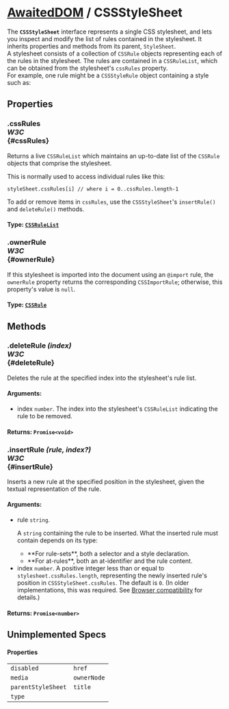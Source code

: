 # [AwaitedDOM](/docs/basic-client/awaited-dom) <span>/</span> CSSStyleSheet

<div class='overview'><span class="seoSummary">The <strong><code>CSSStyleSheet</code></strong> interface represents a single CSS stylesheet, and lets you inspect and modify the list of rules contained in the stylesheet.</span> It inherits properties and methods from its parent, <code>StyleSheet</code>.</div>

<div class='overview'>A stylesheet consists of a collection of <code>CSSRule</code> objects representing each of the rules in the stylesheet. The rules are contained in a <code>CSSRuleList</code>, which can be obtained from the stylesheet's <code>cssRules</code> property.</div>

<div class='overview'>For example, one rule might be a <code>CSSStyleRule</code> object containing a style such as:</div>

## Properties

### .cssRules <div class="specs"><i>W3C</i></div> {#cssRules}


 <p>Returns a live <code>CSSRuleList</code> which maintains an up-to-date list of the <code>CSSRule</code> objects that comprise the stylesheet.</p>
 <p>This is normally used to access individual rules like this:</p>
 <pre><code>styleSheet.cssRules[i] // where i = 0..cssRules.length-1</code></pre>
 <p>To add or remove items in <code>cssRules</code>, use the&nbsp;<code>CSSStyleSheet</code>'s <code>insertRule()</code> and <code>deleteRule()</code> methods.</p>
 

#### **Type**: [`CSSRuleList`](/docs/awaited-dom/css-rule-list)

### .ownerRule <div class="specs"><i>W3C</i></div> {#ownerRule}

If this stylesheet is imported into the document using an <code>@import</code> rule, the <code>ownerRule</code> property returns the corresponding <code>CSSImportRule</code>; otherwise, this property's value is <code>null</code>.

#### **Type**: [`CSSRule`](/docs/awaited-dom/css-rule)

## Methods

### .deleteRule *(index)* <div class="specs"><i>W3C</i></div> {#deleteRule}

Deletes the rule at the specified index into the stylesheet's rule list.

#### **Arguments**:


 - index `number`. The index into the stylesheet's <code>CSSRuleList</code> indicating the rule to be removed.

#### **Returns**: `Promise<void>`

### .insertRule *(rule, index?)* <div class="specs"><i>W3C</i></div> {#insertRule}

Inserts a new rule at the specified position in the stylesheet, given the textual representation of the rule.

#### **Arguments**:


 - rule `string`. <p>A `string` containing the rule to be inserted. What the inserted rule must contain depends on its type:</p>
     <ul>
      <li>**For rule-sets**, both a selector and a style declaration.</li>
      <li>**For at-rules**, both an at-identifier and the rule content.</li>
     </ul>
 - index `number`. A positive integer less than or equal to <code>stylesheet.cssRules.length</code>, representing the newly inserted rule's position in <code>CSSStyleSheet.cssRules</code>. The default is <code>0</code>. (In older implementations, this was required. See <a href="#Browser_compatibility">Browser compatibility</a> for details.)

#### **Returns**: `Promise<number>`

## Unimplemented Specs

#### Properties

|     |     |
| --- | --- |
| `disabled` | `href` |
| `media` | `ownerNode` |
| `parentStyleSheet` | `title` |
| `type` |  |
